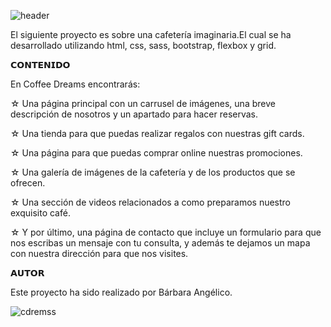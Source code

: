![header](https://user-images.githubusercontent.com/101370090/235022904-2bace163-93bc-4f29-95cf-2b6c608dea66.png)

El siguiente proyecto es sobre una cafetería imaginaria.El cual se ha desarrollado utilizando html, css, sass, bootstrap, flexbox y grid. 

𝗖𝗢𝗡𝗧𝗘𝗡𝗜𝗗𝗢

En Coffee Dreams encontrarás:

☆ Una página principal con un carrusel de imágenes, una breve descripción de nosotros y un apartado para hacer reservas.

☆ Una tienda para que puedas realizar regalos con nuestras gift cards.

☆ Una página para que puedas comprar online nuestras promociones.

☆ Una galería de imágenes de la cafetería y de los productos que se ofrecen.

☆ Una sección de videos relacionados a como preparamos nuestro exquisito café.

☆ Y por último, una página de contacto que incluye un formulario para que nos escribas un mensaje con tu consulta, y además te dejamos un mapa con nuestra dirección para que nos visites.

𝗔𝗨𝗧𝗢𝗥

Este proyecto ha sido realizado por Bárbara Angélico.

![cdremss](https://user-images.githubusercontent.com/101370090/235023418-ecb8a4ae-e779-48b7-9b60-7562ba7e8b12.png)
